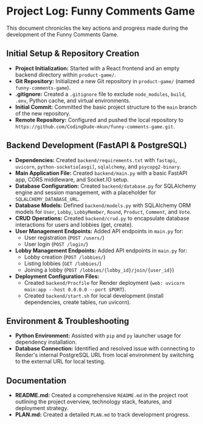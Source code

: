 # Project Log: Funny Comments Game

This document chronicles the key actions and progress made during the development of the Funny Comments Game.

## Initial Setup & Repository Creation

- **Project Initialization:** Started with a React frontend and an empty backend directory within `product-game/`.
- **Git Repository:** Initialized a new Git repository in `product-game/` (named `funny-comments-game`).
- **.gitignore:** Created a `.gitignore` file to exclude `node_modules`, `build`, `.env`, Python cache, and virtual environments.
- **Initial Commit:** Committed the basic project structure to the `main` branch of the new repository.
- **Remote Repository:** Configured and pushed the local repository to `https://github.com/CodingDude-mkun/funny-comments-game.git`.

## Backend Development (FastAPI & PostgreSQL)

- **Dependencies:** Created `backend/requirements.txt` with `fastapi`, `uvicorn`, `python-socketio[asgi]`, `sqlalchemy`, and `psycopg2-binary`.
- **Main Application File:** Created `backend/main.py` with a basic FastAPI app, CORS middleware, and Socket.IO setup.
- **Database Configuration:** Created `backend/database.py` for SQLAlchemy engine and session management, with a placeholder for `SQLALCHEMY_DATABASE_URL`.
- **Database Models:** Defined `backend/models.py` with SQLAlchemy ORM models for `User`, `Lobby`, `LobbyMember`, `Round`, `Product`, `Comment`, and `Vote`.
- **CRUD Operations:** Created `backend/crud.py` to encapsulate database interactions for users and lobbies (get, create).
- **User Management Endpoints:** Added API endpoints in `main.py` for:
    - User registration (`POST /users/`)
    - User login (`POST /login/`)
- **Lobby Management Endpoints:** Added API endpoints in `main.py` for:
    - Lobby creation (`POST /lobbies/`)
    - Listing lobbies (`GET /lobbies/`)
    - Joining a lobby (`POST /lobbies/{lobby_id}/join/{user_id}`)
- **Deployment Configuration Files:**
    - Created `backend/Procfile` for Render deployment (`web: uvicorn main:app --host 0.0.0.0 --port $PORT`).
    - Created `backend/start.sh` for local development (install dependencies, create tables, run uvicorn).

## Environment & Troubleshooting

- **Python Environment:** Assisted with `pip` and `py` launcher usage for dependency installation.
- **Database Connection:** Identified and resolved issue with connecting to Render's internal PostgreSQL URL from local environment by switching to the external URL for local testing.

## Documentation

- **README.md:** Created a comprehensive `README.md` in the project root outlining the project overview, technology stack, features, and deployment strategy.
- **PLAN.md:** Created a detailed `PLAN.md` to track development progress.
